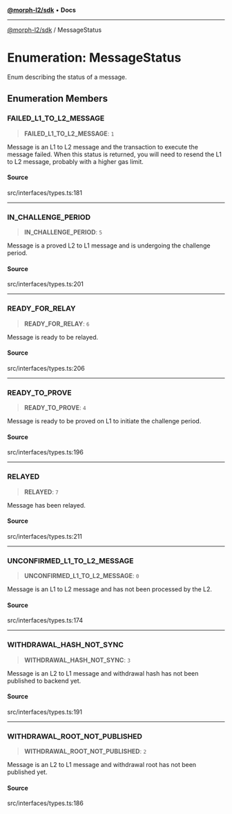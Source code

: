 [**@morph-l2/sdk**](../README.md) • **Docs**

***

[@morph-l2/sdk](../globals.md) / MessageStatus

# Enumeration: MessageStatus

Enum describing the status of a message.

## Enumeration Members

### FAILED\_L1\_TO\_L2\_MESSAGE

> **FAILED\_L1\_TO\_L2\_MESSAGE**: `1`

Message is an L1 to L2 message and the transaction to execute the message failed.
When this status is returned, you will need to resend the L1 to L2 message, probably with a
higher gas limit.

#### Source

src/interfaces/types.ts:181

***

### IN\_CHALLENGE\_PERIOD

> **IN\_CHALLENGE\_PERIOD**: `5`

Message is a proved L2 to L1 message and is undergoing the challenge period.

#### Source

src/interfaces/types.ts:201

***

### READY\_FOR\_RELAY

> **READY\_FOR\_RELAY**: `6`

Message is ready to be relayed.

#### Source

src/interfaces/types.ts:206

***

### READY\_TO\_PROVE

> **READY\_TO\_PROVE**: `4`

Message is ready to be proved on L1 to initiate the challenge period.

#### Source

src/interfaces/types.ts:196

***

### RELAYED

> **RELAYED**: `7`

Message has been relayed.

#### Source

src/interfaces/types.ts:211

***

### UNCONFIRMED\_L1\_TO\_L2\_MESSAGE

> **UNCONFIRMED\_L1\_TO\_L2\_MESSAGE**: `0`

Message is an L1 to L2 message and has not been processed by the L2.

#### Source

src/interfaces/types.ts:174

***

### WITHDRAWAL\_HASH\_NOT\_SYNC

> **WITHDRAWAL\_HASH\_NOT\_SYNC**: `3`

Message is an L2 to L1 message and withdrawal hash has not been published to backend yet.

#### Source

src/interfaces/types.ts:191

***

### WITHDRAWAL\_ROOT\_NOT\_PUBLISHED

> **WITHDRAWAL\_ROOT\_NOT\_PUBLISHED**: `2`

Message is an L2 to L1 message and withdrawal root has not been published yet.

#### Source

src/interfaces/types.ts:186
